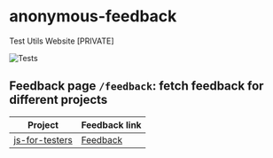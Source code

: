 # anonymous-feedback

Test Utils Website [PRIVATE]

![Tests](https://github.com/danrusu/anonymous-feedback/actions/workflows/test.yml/badge.svg)

## Feedback page `/feedback`: fetch feedback for different projects

| Project                                                     | Feedback link                   |
| ----------------------------------------------------------- | ------------------------------- |
| [js-for-testers](https://github.com/danrusu/js-for-testers) | [Feedback](./js-for-testers.md) |
